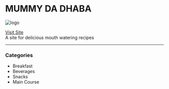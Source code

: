 # MUMMY DA DHABA

<img src="https://mummydadhaba.netlify.app/media/logo.ico" alt="logo" />

[Visit Site](https://mummydadhaba.herokuapp.com)
<br />
A site for delicious mouth watering recipes
<hr />

### Categories
- Breakfast
- Beverages
- Snacks
- Main Course
